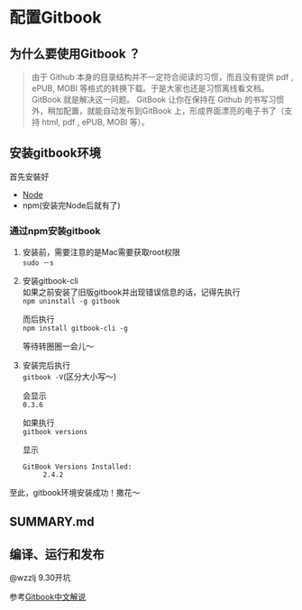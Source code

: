 # 配置Gitbook

## 为什么要使用Gitbook ？

>  由于 Github 本身的目录结构并不一定符合阅读的习惯，而且没有提供 pdf , ePUB, MOBI 等格式的转换下载。于是大家也还是习惯离线看文档。GitBook 就是解决这一问题。 GitBook 让你在保持在 Github 的书写习惯外，稍加配置，就能自动发布到GitBook 上，形成界面漂亮的电子书了（支持 html, pdf , ePUB, MOBI 等）。

## 安装gitbook环境
首先安裝好   

- [Node](https://nodejs.org/en/)  
- npm(安装完Node后就有了)   
 

### 通过npm安装gitbook

1. 安装前，需要注意的是Mac需要获取root权限  
`sudo －s` 

2. 安装gitbook-cli  
   如果之前安装了旧版gitbook并出现错误信息的话，记得先执行  
   `npm uninstall -g gitbook`

   而后执行  
   `npm install gitbook-cli -g`  
   
   等待转圈圈一会儿～

3. 安装完后执行  
   `gitbook -V`(区分大小写～)

   会显示  
   `0.3.6`

   如果执行  
   `gitbook versions`

   显示      	
	 
   ```
   GitBook Versions Installed:
        2.4.2
   ``` 

至此，gitbook环境安装成功！撒花～




## SUMMARY.md
## 编译、运行和发布

@wzzlj 9.30开坑

参考[Gitbook中文解说](https://wastemobile.gitbooks.io/gitbook-chinese/content/)